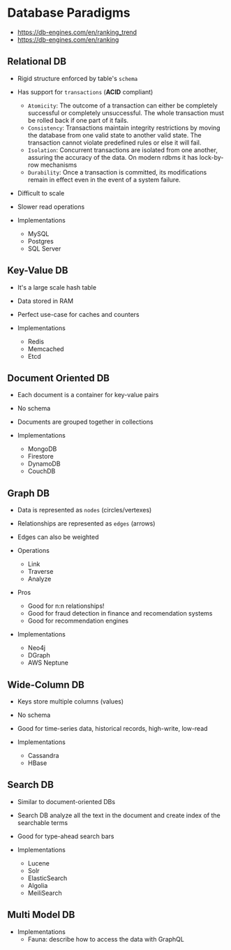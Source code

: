 # Database Paradigms

- <https://db-engines.com/en/ranking_trend>
- <https://db-engines.com/en/ranking>

## Relational DB

- Rigid structure enforced by table's `schema`
- Has support for `transactions` (**ACID** compliant)
  - `Atomicity`: The outcome of a transaction can either be completely successful or completely unsuccessful. The whole transaction must be rolled back if one part of it fails.
  - `Consistency`: Transactions maintain integrity restrictions by moving the database from one valid state to another valid state. The transaction cannot violate predefined rules or else it will fail.
  - `Isolation`: Concurrent transactions are isolated from one another, assuring the accuracy of the data. On modern rdbms it has lock-by-row mechanisms
  - `Durability`: Once a transaction is committed, its modifications remain in effect even in the event of a system failure.
- Difficult to scale
- Slower read operations

- Implementations
  - MySQL
  - Postgres
  - SQL Server

## Key-Value DB

- It's a large scale hash table
- Data stored in RAM
- Perfect use-case for caches and counters

- Implementations
  - Redis
  - Memcached
  - Etcd

## Document Oriented DB

- Each document is a container for key-value pairs
- No schema
- Documents are grouped together in collections

- Implementations
  - MongoDB
  - Firestore
  - DynamoDB
  - CouchDB

## Graph DB

- Data is represented as `nodes` (circles/vertexes)
- Relationships are represented as `edges` (arrows)
- Edges can also be weighted

- Operations
  - Link
  - Traverse
  - Analyze

- Pros
  - Good for n:n relationships!
  - Good for fraud detection in finance and recomendation systems
  - Good for recommendation engines

- Implementations
  - Neo4j
  - DGraph
  - AWS Neptune

## Wide-Column DB

- Keys store multiple columns (values)
- No schema
- Good for time-series data, historical records, high-write, low-read

- Implementations
  - Cassandra
  - HBase

## Search DB

- Similar to document-oriented DBs
- Search DB analyze all the text in the document and create index of the searchable terms
- Good for type-ahead search bars

- Implementations
  - Lucene
  - Solr
  - ElasticSearch
  - Algolia
  - MeiliSearch

## Multi Model DB

- Implementations
  - Fauna: describe how to access the data with GraphQL
